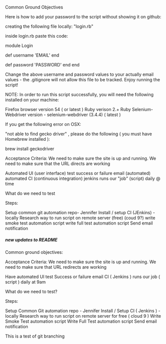 Common Ground Objectives


Here is how to add your password to the script without showing it on github:


creating the following file locally:
"login.rb"

inside login.rb paste this code:



module Login

  def username
    'EMAIL'
    end

  def password
    'PASSWORD'
  end
end

Change the above username and password values to your actually email values - the .gitignore will not allow this file to be tracked.  Enjoy running the script!


NOTE:
In order to run this script successfully, you will need the following installed on your machine:

Firefox browser version 54 ( or latest )
Ruby verison 2.+
Ruby Selenium-Webdriver version - selenium-webdriver (3.4.4) ( latest )

If you get the following error on OSX:

"not able to find gecko driver"
, please do the following ( you must have Homebrew installed ):

brew install geckodriver

Acceptance Criteria:
We need to make sure the site is up and running.
We need to make sure that the URL directs are working


Automated UI (user interface) test
success or failure email (automated)
automated CI (continuous integration) jenkins runs our "job" (script) daily @ time


What do we need to test

Steps:

Setup common git automation repo- Jennifer
Install / setup CI (JEnkins) - locally
Research way to run script on remote server (free) (coud 9?)
write smoke test automation script
write full test automation script
Send email notification

##### new updates to README

Common ground objectives:


Acceptance Criteria:
We need to make sure the site is up and running.
We need to make sure that URL redirects are working



Have automated UI test
Success or failure email
CI ( Jenkins ) runs our job ( script ) daily at 9am






What do we need to test?


Steps:

Setup Common Git automation repo - Jennifer
Install / Setup CI ( Jenkins ) - locally
Research way to run script on remote server for free ( cloud 9 )
Write Smoke Test automation script
Write Full Test automation script
Send email notification


This is a test of git branching